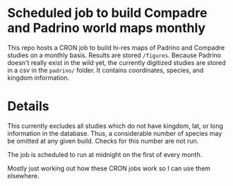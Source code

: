 # Scheduled job to build Compadre and Padrino world maps monthly

This repo hosts a CRON job to build hi-res maps of Padrino and Compadre studies
on a monthly basis. Results are stored `/figures`. Because Padrino doesn't really
exist in the wild yet, the currently digitized studies are stored in a csv in
the `padrino/` folder. It contains coordinates, species, and kingdom information.

# Details

This currently excludes all studies which do not have kingdom, lat, or long information
in the database. Thus, a considerable number of species may be omitted at any given
build. Checks for this number are not run.

The job is scheduled to run at midnight on the first of every month. 

Mostly just working out how these CRON jobs work so I can use them elsewhere.
